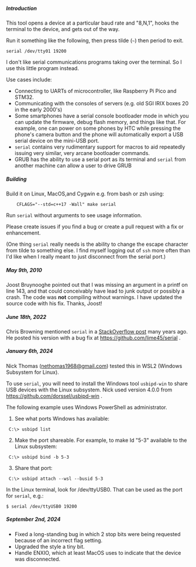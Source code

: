 ##### Introduction

This tool opens a device at a particular baud rate and "8,N,1", hooks the terminal to the device, and gets out of the way.

Run it something like the following, then press tilde (`~`) then period to exit.

```
serial /dev/tty01 19200
```

I don't like serial communications programs taking over the terminal.  So I use this little program instead.

Use cases include:
* Connecting to UARTs of microcontroller, like Raspberry Pi Pico and STM32.
* Communicating with the consoles of servers (e.g. old SGI IRIX boxes 20 in the early 2000's)
* Some smartphones have a serial console bootloader mode in which you can update the firmware, debug flash memory, and things like that.  For example, one can power on some phones by HTC while pressing the phone's camera button and the phone will automatically export a USB serial device on the mini-USB port.
* `serial` contains very rudimentary support for macros to aid repeatedly issuing very similar, very arcane bootloader commands.
* GRUB has the ability to use a serial port as its terminal and `serial` from another machine can allow a user to drive GRUB

##### Building

Build it on Linux, MacOS,and Cygwin e.g. from bash or zsh using:

```
    CFLAGS="--std=c++17 -Wall" make serial
```

Run `serial` without arguments to see usage information.

Please create issues if you find a bug or create a pull request with a fix or enhancement.

(One thing `serial` really needs is the ability to change the escape character from tilde to something else.  I find myself logging out of `ssh` more often than I'd like when I really meant to just disconnect from the serial port.)

##### May 9th, 2010

Joost Bruynooghe pointed out that I was missing an argument in a printf on line 143, and that could conceivably have lead to junk output or possibly a crash.  The code was **not** compiling without warnings. I have updated the source code with his fix.  Thanks, Joost!

##### June 18th, 2022

Chris Browning mentioned `serial` in a [StackOverflow post](https://stackoverflow.com/a/43925904) many years ago.  He posted his version with a bug fix at https://github.com/lime45/serial .

##### January 6th, 2024

Nick Thomas (nethomas1968@gmail.com) tested this in WSL2 (Windows Subsystem for Linux).

To use `serial`, you will need to install the Windows tool `usbipd-win` to share USB devices with the Linux subsystem. Nick used version 4.0.0 from https://github.com/dorssel/usbipd-win .

The following example uses Windows PowerShell as administrator.

1) See what ports Windows has available:
```
 C:\> usbipd list
```

2) Make the port shareable.  For example, to make Id "5-3" available to the Linux subsystem:
```
 C:\> usbipd bind -b 5-3
```

3) Share that port:
```
 C:\> usbipd attach --wsl --busid 5-3
```

In the Linux terminal, look for /dev/ttyUSB0.  That can be used as the port for `serial`, e.g.:
```
$ serial /dev/ttyUSB0 19200
```

##### September 2nd, 2024

* Fixed a long-standing bug in which 2 stop bits were being requested because of an incorrect flag setting.
* Upgraded the style a tiny bit.
* Handle ENXIO, which at least MacOS uses to indicate that the device was disconnected.
